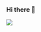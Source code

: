 ### Hi there 👋

<img src="https://github-readme-stats.vercel.app/api?username=busra4&&show_icons=true&title_color=ffffff&icon_color=bb2acf&text_color=daf7dc&bg_color=151515">
